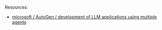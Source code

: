 

Resources:
- [microsoft / AutoGen / development of LLM applications using multiple agents  ](https://microsoft.github.io/autogen/docs/Getting-Started)
